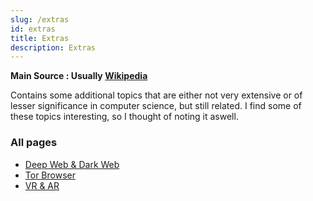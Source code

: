 ```yaml
---
slug: /extras
id: extras
title: Extras
description: Extras
---
```


**Main Source : Usually [Wikipedia](https://www.wikipedia.org/)**

Contains some additional topics that are either not very extensive or of lesser significance in computer science, but still related. I find some of these topics interesting, so I thought of noting it aswell.

### All pages

- [Deep Web & Dark Web](extras/deepweb-and-darkweb)
- [Tor Browser](extras/tor-browser)
- [VR & AR](extras/vr-ar)

